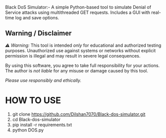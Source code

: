 Black DoS Simulator:-
A simple Python-based tool to simulate Denial of Service attacks using multithreaded GET requests. Includes a GUI with real-time log and save options.
## Warning / Disclaimer

*⚠️ Warning:* This tool is intended *only* for educational and authorized testing purposes. Unauthorized use against systems or networks without explicit permission is illegal and may result in severe legal consequences.

By using this software, you agree to take full responsibility for your actions. The author is *not liable* for any misuse or damage caused by this tool.

*Please use responsibly and ethically.*

# HOW TO USE 
1.  git clone https://github.com/Dilshan7070/Black-dos-simulator.git
2.  cd  Black-dos-simulator
3.  pip install -r requirements.txt
4.  python DOS.py



